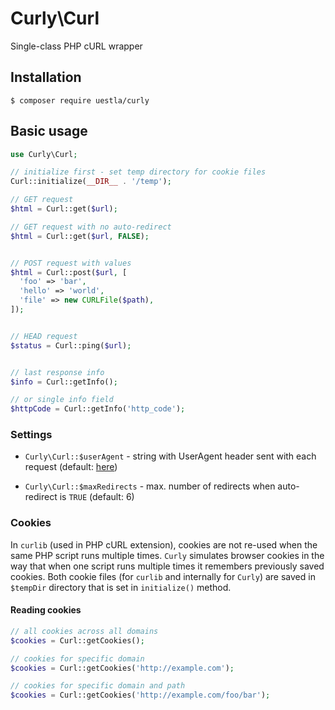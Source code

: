 # Curly\Curl

Single-class PHP cURL wrapper

## Installation

```
$ composer require uestla/curly
```


## Basic usage

```php
use Curly\Curl;

// initialize first - set temp directory for cookie files
Curl::initialize(__DIR__ . '/temp');

// GET request
$html = Curl::get($url);

// GET request with no auto-redirect
$html = Curl::get($url, FALSE);


// POST request with values
$html = Curl::post($url, [
  'foo' => 'bar',
  'hello' => 'world',
  'file' => new CURLFile($path),
]);


// HEAD request
$status = Curl::ping($url);


// last response info
$info = Curl::getInfo();

// or single info field
$httpCode = Curl::getInfo('http_code');
```


### Settings

- `Curly\Curl::$userAgent` - string with UserAgent header sent with each request (default: [here](https://github.com/uestla/curly/blob/master/src/Curly/Curl.php#L12-L13))

- `Curly\Curl::$maxRedirects` - max. number of redirects when auto-redirect is `TRUE` (default: 6)


### Cookies

In `curlib` (used in PHP cURL extension), cookies are not re-used when the same PHP script runs multiple times. `Curly` simulates browser cookies in the way that when one script runs multiple times it remembers previously saved cookies. Both cookie files (for `curlib` and internally for `Curly`) are saved in `$tempDir` directory that is set in `initialize()` method.

#### Reading cookies

```php
// all cookies across all domains
$cookies = Curl::getCookies();

// cookies for specific domain
$cookies = Curl::getCookies('http://example.com');

// cookies for specific domain and path
$cookies = Curl::getCookies('http://example.com/foo/bar');
```
